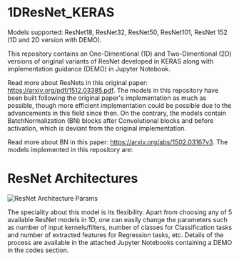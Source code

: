# 1DResNet_KERAS
Models supported: ResNet18, ResNet32, ResNet50, ResNet101, ResNet 152 (1D and 2D version with DEMO). 

This repository contains an One-Dimentional (1D) and Two-Dimentional (2D) versions of original variants of ResNet developed in KERAS along with implementation guidance (DEMO) in Jupyter Notebook.  

Read more about ResNets in this original paper: https://arxiv.org/pdf/1512.03385.pdf. The models in this repository have been built following the original paper's implementation as much as possible, though more efficient implementation could be possible due to the advancements in this field since then. On the contrary, the models contain BatchNormalization (BN) blocks after Convolutional blocks and before activation, which is deviant from the original implementation.  

Read more about BN in this paper: https://arxiv.org/abs/1502.03167v3. The models implemented in this repository are:

# ResNet Architectures
![ResNet Architecture Params](https://github.com/Sakib1263/1DResNet-KERAS/blob/main/Documents/ResNet.png "ResNet Parameters")  

The speciality about this model is its flexibility. Apart from choosing any of 5 available ResNet models in 1D, one can easily change the parameters such as number of input kernels/filters, number of classes for Classification tasks and number of extracted features for Regression tasks, etc. Details of the process are available in the attached Jupyter Notebooks containing a DEMO in the codes section.
